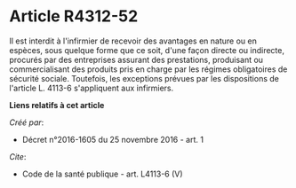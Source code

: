 # Article R4312-52

Il est interdit à l'infirmier de recevoir des avantages en nature ou en espèces, sous quelque forme que ce soit, d'une façon
directe ou indirecte, procurés par des entreprises assurant des prestations, produisant ou commercialisant des produits pris
en charge par les régimes obligatoires de sécurité sociale. Toutefois, les exceptions prévues par les dispositions de
l'article L. 4113-6 s'appliquent aux infirmiers.

**Liens relatifs à cet article**

_Créé par_:

  - Décret n°2016-1605 du 25 novembre 2016 - art. 1

_Cite_:

  - Code de la santé publique - art. L4113-6 (V)
